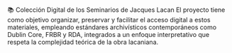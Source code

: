 📚 Colección Digital de los Seminarios de Jacques Lacan
El proyecto tiene como objetivo organizar, preservar y facilitar el acceso digital a estos materiales, empleando estándares archivísticos contemporáneos como Dublin Core, FRBR y RDA, integrados a un enfoque interpretativo que respeta la complejidad teórica de la obra lacaniana.

